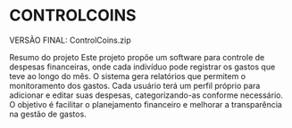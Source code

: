 # CONTROLCOINS

VERSÃO FINAL: ControlCoins.zip

Resumo do projeto 
Este projeto propõe um software para controle de despesas financeiras, onde cada indivíduo pode registrar os gastos que teve ao longo do mês. O sistema gera relatórios que permitem o monitoramento dos gastos.
Cada usuário terá um perfil próprio para adicionar e editar suas despesas, categorizando-as conforme necessário.
O objetivo é facilitar o planejamento financeiro e melhorar a transparência na gestão de gastos.
